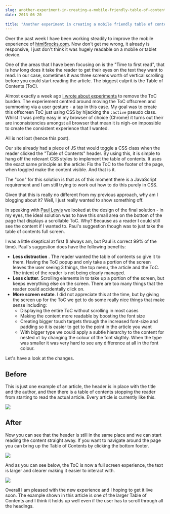 ```yaml
---
slug: another-experiment-in-creating-a-mobile-friendly-table-of-contents
date: 2013-06-20
 
title: "Another experiment in creating a mobile friendly table of contents"
---
```

Over the past week I have been working steadily to improve the mobile experience of [html5rocks.com](www.html5rocks.com).  Now don't get me wrong, it already is responsive, I just don't think it was hugely readable on a mobile or tablet device.

One of the areas that I have been focusing on is the "Time to first read", that is how long does it take the reader to get their eyes on the text they want to read.  In our case, sometimes it was three screens worth of vertical scrolling before you could start reading the article.  The biggest culprit is the Table of Contents (ToC).  

Almost exactly a week ago [I wrote about experiments](http://paul.kinlan.me/experiments-in-buildin-a-mobile-friendly-table-of-contents/) to remove the ToC burden.  The experiement centred around moving the ToC offscreen and summoning via a user gesture - a tap in this case.  My goal was to create this offscreen ToC just using CSS by hijacking the `:active` pseudo class.  Whilst it was pretty easy in my browser of choice (Chrome) it turns out their are inconsistencies amongst all browser that mean it is nigh-on impossible to create the consistent experience that I wanted.

All is not lost (hence this post).

Our site already had a piece of JS that would toggle a CSS class when the reader clicked the "Table of Contents" header.  By using this, it is simple to hang off the relevant CSS styles to implement the table of contents.  It uses the exact same principle as the article: Fix the ToC to the footer of the page, when toggled make the content visible.  And that is it.

The "con" for this solution is that as of this moment there is a JavaScript requirement and I am still trying to work out how to do this purely in CSS.

Given that this is really no different from my previous approach, why am I blogging about it?  Well, I just really wanted to show something off.

In speaking with [Paul Lewis](http://aerotwist.com/) we looked at the design of the final solution - in my eyes, the ideal solution was to have this small area on the bottom of the page that displays a scrollable ToC. Why? Because as a reader I could still see the content if I wanted to.  Paul's suggestion though was to just take the table of contents full screen.

I was a little skeptical at first (I always am, but Paul is correct 99% of the time). Paul's suggestion does have the following benefits:

+  **Less distraction** .  The reader wanted the table of contents so give it to them.  Having the ToC popup and only take a portion of the screen leaves the user seeing 3 things, the top menu, the article and the ToC.  The intent of the reader is not being clearly managed.
+  **Less clutter**.  Scrolling elements in to take up a portion of the screen, but keeps everything else on the screen.  There are too many things that the reader could accidentally click on.
+  **More screen estate**.  I did not appreciate this at the time, but by giving the screen up for the ToC we get to do some really nice things that make sense including:
   +  Displaying the entire ToC without scrolling in most cases
   +  Making the content more readable by boosting the font size
   +  Creating bigger touch targets through the increased font-size and padding so it is easier to get to the point in the article you want
   +  With bigger type we could apply a subtle hierarchy to the content for nested `ul` by changing the colour of the font sligthly.  When the type was smaller it was very hard to see any difference at all in the font colour.

Let's have a look at the changes.

## Before ##

This is just one example of an article, the header is in place with the title and the author, and then there is a table of contents stopping the reader from starting to read the actual article.  Every article is currently like this.

<img src="/images/tocnofooter.png">

## After ##

Now you can see that the header is still in the same place and we can start reading the content straight away. If you want to navigate around the page you can bring up the Table of Contents by clicking the bottom footer.

<img src="/images/tocfooter.png">

And as you can see below, the ToC is now a full screen experience, the text is larger and clearer making it easier to interact with.

<img src="/images/fullscreentoc.png">

Overall I am pleased with the new experience and I hoping to get it live soon.  The example shown in this article is one of the larger Table of Contents and I think it holds up well even if the user has to scroll through all the headings.
